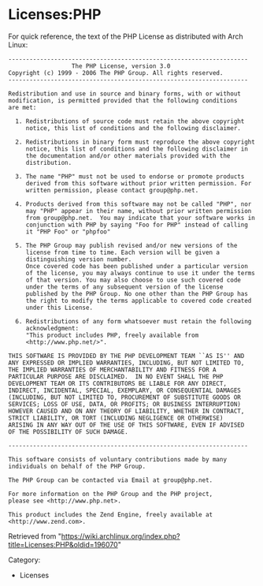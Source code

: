 Licenses:PHP
============

For quick reference, the text of the PHP License as distributed with
Arch Linux:

    -------------------------------------------------------------------- 
                      The PHP License, version 3.0
    Copyright (c) 1999 - 2006 The PHP Group. All rights reserved.
    -------------------------------------------------------------------- 

    Redistribution and use in source and binary forms, with or without
    modification, is permitted provided that the following conditions
    are met:

      1. Redistributions of source code must retain the above copyright
         notice, this list of conditions and the following disclaimer.
     
      2. Redistributions in binary form must reproduce the above copyright
         notice, this list of conditions and the following disclaimer in
         the documentation and/or other materials provided with the
         distribution.
     
      3. The name "PHP" must not be used to endorse or promote products
         derived from this software without prior written permission. For
         written permission, please contact group@php.net.
      
      4. Products derived from this software may not be called "PHP", nor
         may "PHP" appear in their name, without prior written permission
         from group@php.net.  You may indicate that your software works in
         conjunction with PHP by saying "Foo for PHP" instead of calling
         it "PHP Foo" or "phpfoo"
     
      5. The PHP Group may publish revised and/or new versions of the
         license from time to time. Each version will be given a
         distinguishing version number.
         Once covered code has been published under a particular version
         of the license, you may always continue to use it under the terms
         of that version. You may also choose to use such covered code
         under the terms of any subsequent version of the license
         published by the PHP Group. No one other than the PHP Group has
         the right to modify the terms applicable to covered code created
         under this License.

      6. Redistributions of any form whatsoever must retain the following
         acknowledgment:
         "This product includes PHP, freely available from
         <http://www.php.net/>".

    THIS SOFTWARE IS PROVIDED BY THE PHP DEVELOPMENT TEAM ``AS IS'' AND 
    ANY EXPRESSED OR IMPLIED WARRANTIES, INCLUDING, BUT NOT LIMITED TO,
    THE IMPLIED WARRANTIES OF MERCHANTABILITY AND FITNESS FOR A 
    PARTICULAR PURPOSE ARE DISCLAIMED.  IN NO EVENT SHALL THE PHP
    DEVELOPMENT TEAM OR ITS CONTRIBUTORS BE LIABLE FOR ANY DIRECT, 
    INDIRECT, INCIDENTAL, SPECIAL, EXEMPLARY, OR CONSEQUENTIAL DAMAGES 
    (INCLUDING, BUT NOT LIMITED TO, PROCUREMENT OF SUBSTITUTE GOODS OR 
    SERVICES; LOSS OF USE, DATA, OR PROFITS; OR BUSINESS INTERRUPTION)
    HOWEVER CAUSED AND ON ANY THEORY OF LIABILITY, WHETHER IN CONTRACT,
    STRICT LIABILITY, OR TORT (INCLUDING NEGLIGENCE OR OTHERWISE)
    ARISING IN ANY WAY OUT OF THE USE OF THIS SOFTWARE, EVEN IF ADVISED
    OF THE POSSIBILITY OF SUCH DAMAGE.

    -------------------------------------------------------------------- 

    This software consists of voluntary contributions made by many
    individuals on behalf of the PHP Group.

    The PHP Group can be contacted via Email at group@php.net.

    For more information on the PHP Group and the PHP project, 
    please see <http://www.php.net>.

    This product includes the Zend Engine, freely available at
    <http://www.zend.com>.

Retrieved from
"https://wiki.archlinux.org/index.php?title=Licenses:PHP&oldid=196070"

Category:

-   Licenses
